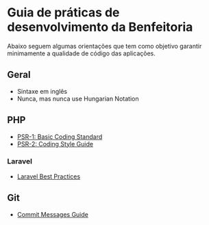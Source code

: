 # Guia de práticas de desenvolvimento da Benfeitoria

Abaixo seguem algumas orientações que tem como objetivo garantir minimamente a qualidade de código das aplicações.

## Geral

* Sintaxe em inglês
* Nunca, mas nunca use Hungarian Notation

## PHP

* [PSR-1: Basic Coding Standard](https://www.php-fig.org/psr/psr-1/)
* [PSR-2: Coding Style Guide](https://www.php-fig.org/psr/psr-2/)

### Laravel

* [Laravel Best Practices](https://github.com/alexeymezenin/laravel-best-practices)

## Git

* [Commit Messages Guide](https://github.com/RomuloOliveira/commit-messages-guide)
